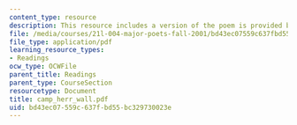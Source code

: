 ```yaml
---
content_type: resource
description: This resource includes a version of the poem is provided by Thomas Campion.
file: /media/courses/21l-004-major-poets-fall-2001/bd43ec07559c637fbd55bc329730023e_camp_herr_wall.pdf
file_type: application/pdf
learning_resource_types:
- Readings
ocw_type: OCWFile
parent_title: Readings
parent_type: CourseSection
resourcetype: Document
title: camp_herr_wall.pdf
uid: bd43ec07-559c-637f-bd55-bc329730023e
---
```

